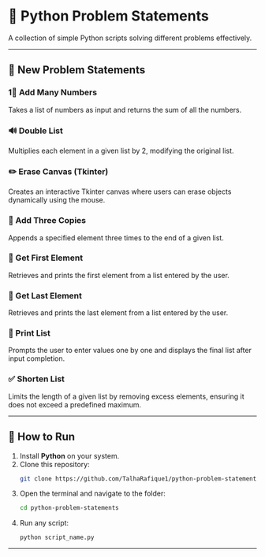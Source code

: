 # 📝 Python Problem Statements  

A collection of simple Python scripts solving different problems effectively.  

---

## 🚀 New Problem Statements  

### 1⃣ Add Many Numbers  
Takes a list of numbers as input and returns the sum of all the numbers.

### 🔊 Double List  
Multiplies each element in a given list by 2, modifying the original list.

### ✏️ Erase Canvas (Tkinter)  
Creates an interactive Tkinter canvas where users can erase objects dynamically using the mouse.

### 🎨 Add Three Copies  
Appends a specified element three times to the end of a given list.

### 🔢 Get First Element  
Retrieves and prints the first element from a list entered by the user.

### 📂 Get Last Element  
Retrieves and prints the last element from a list entered by the user.

### 📅 Print List  
Prompts the user to enter values one by one and displays the final list after input completion.

### ✅ Shorten List  
Limits the length of a given list by removing excess elements, ensuring it does not exceed a predefined maximum.

---

## 🚀 How to Run  
1. Install **Python** on your system.  
2. Clone this repository:  
   ```bash
   git clone https://github.com/TalhaRafique1/python-problem-statements.git
   ```  
3. Open the terminal and navigate to the folder:  
   ```bash
   cd python-problem-statements
   ```  
4. Run any script:  
   ```bash
   python script_name.py
   ```  

---
